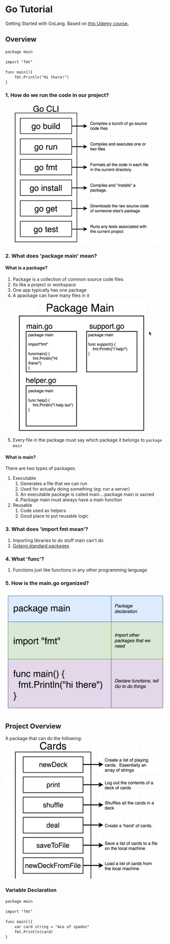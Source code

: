 # Go Tutorial
Getting Started with GoLang. Based on [this Udemy course.](https://www.udemy.com/course/go-the-complete-developers-guide)

## Overview

```
package main

import "fmt"

func main(){
	fmt.Println("Hi there!")
}
```

### 1. How do we run the code in our project?
![](images/Screenshot%202020-08-13%20at%202.49.37%20PM.png)

### 2. What does 'package main' mean?

#### What is a package?
1. Package is a collection of common source code files
2. Its like a project or workspace
3. One app typically has one package
4. A apackage can have many files in it
![](images/Screenshot%202020-08-13%20at%203.28.10%20PM.png)
5. Every file in the package must say which package it belongs to `package main`

#### What is main?
There are two types of packages:
1. Executable
   1. Generates a file that we can run
   2. Used for actually doing something (eg: run a server)
   3. An executable package is called main....package main is sacred
   4. Package main must always have a main function
2. Reusable
   1. Code used as helpers
   2. Good place to put reusable logic

### 3. What does 'import fmt mean'?
1. Importing libraries to do stuff main can't do
2. [Golang standard packages](http://golang.org/pkg)

### 4. What 'func'?
1. Functions just like functions in any other programming language

### 5. How is the main.go organized?
![](images/Screenshot%202020-08-13%20at%203.41.33%20PM.png)
   

## Project Overview
A package that can do the following:
![](images/Screenshot%202020-08-13%20at%203.46.27%20PM.png)

### Variable Declaration
```
package main

import "fmt"

func main(){
	var card string = "Ace of spades"
	fmt.Println(card)
}
```
